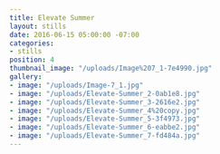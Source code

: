 ```yaml
---
title: Elevate Summer
layout: stills
date: 2016-06-15 05:00:00 -07:00
categories:
- stills
position: 4
thumbnail_image: "/uploads/Image%207_1-7e4990.jpg"
gallery:
- image: "/uploads/Image-7_1.jpg"
- image: "/uploads/Elevate-Summer_2-0ab1e8.jpg"
- image: "/uploads/Elevate-Summer_3-2616e2.jpg"
- image: "/uploads/Elevate-Summer_4%20copy.jpg"
- image: "/uploads/Elevate-Summer_5-3f4973.jpg"
- image: "/uploads/Elevate-Summer_6-eabbe2.jpg"
- image: "/uploads/Elevate-Summer_7-fd484a.jpg"
---
```

